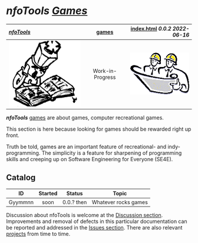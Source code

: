 <!-- index.md 0.0.2                 UTF-8                          2022-06-16
     ----1----|----2----|----3----|----4----|----5----|----6----|----7----|--*

                          NFOTOOLS GAMES NOTES
     -->

# ***nfoTools** [Games](.)*

| ***[nfoTools](../)*** | [games](.) | [index.html](index.html) ***0.0.2 2022-06-16*** |
| :--                |       :-:          | --: |
| ![games](../images/F56xx02-ChessPlayer-logo.png) | Work-in-Progress | ![Hard Hat Area](../images/hardhat-logo.gif) |

***nfoTools*** [games](.) are about games, computer recreational games.

This section is here because looking for games should be rewarded right up
front.

Truth be told, games are an important feature of recreational- and
indy-programming.  The simplicity is a feature for sharpening of programming
skills and creeping up on Software Engineering for Everyone (SE4E).


## Catalog

| **ID** | **Started** | **Status** | **Topic** |
|   :-:   |   :-:   |  :-:   |  ---  |
| Gyymmnn | soon | 0.0.? then | Whatever rocks games |

Discussion about nfoTools is welcome at the
[Discussion section](https://github.com/orcmid/nfoTools/discussions).
Improvements and removal of defects in this particular documentation can be
reported and addressed in the
[Issues section](https://github.com/orcmid/nfoTools/issues).  There are also
relevant [projects](https://github.com/orcmid/nfoTools/projects?type=classic)
from time to time.

<!-- ----1----|----2----|----3----|----4----|----5----|----6----|----7----|--*

     0.0.2 2022-06-16T22:48Z Use standard header banner strip
     0.0.1 2021-09-21T16:43Z Touch-ups
     0.0.0 2021-09-21T15:55Z Placehoder Chess King, Hardhat Images and empty
           Catalog

               *** end of docs/games/index.md ***
     -->
